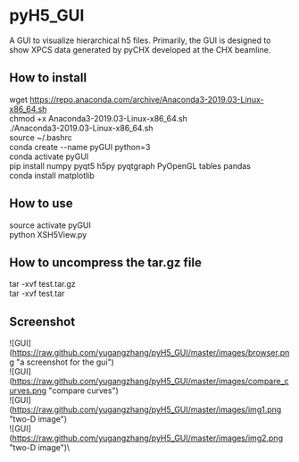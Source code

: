# pyH5_GUI
A GUI to visualize hierarchical h5 files. Primarily, the GUI is designed to show XPCS data generated by pyCHX developed at the CHX beamline.

## How to install
wget https://repo.anaconda.com/archive/Anaconda3-2019.03-Linux-x86_64.sh \
chmod +x Anaconda3-2019.03-Linux-x86_64.sh\
./Anaconda3-2019.03-Linux-x86_64.sh\
source ~/.bashrc\
conda create --name pyGUI python=3\
conda activate pyGUI\
pip install numpy   pyqt5 h5py  pyqtgraph  PyOpenGL  tables pandas\
conda install matplotlib

## How to use
source activate pyGUI\
python XSH5View.py

## How to uncompress the tar.gz file
tar -xvf test.tar.gz\
tar -xvf test.tar

## Screenshot

![GUI] (https://raw.github.com/yugangzhang/pyH5_GUI/master/images/browser.png "a screenshot for the gui")\
![GUI] (https://raw.github.com/yugangzhang/pyH5_GUI/master/images/compare_curves.png "compare curves")\
![GUI] (https://raw.github.com/yugangzhang/pyH5_GUI/master/images/img1.png "two-D image")\
![GUI] (https://raw.github.com/yugangzhang/pyH5_GUI/master/images/img2.png "two-D image")\ 
